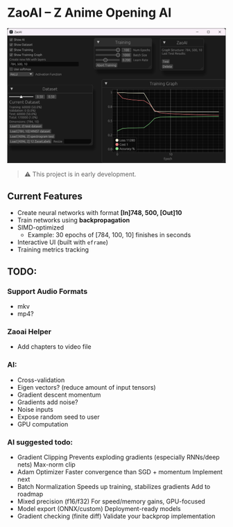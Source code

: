 # ZaoAI – Z Anime Opening AI

![alt text](img/showcase2.png)

> ⚠️ This project is in early development.

## Current Features
- Create neural networks with format **[In]748, 500, [Out]10**
- Train networks using **backpropagation**
- SIMD-optimized
  - Example: 30 epochs of [784, 100, 10] finishes in seconds
- Interactive UI (built with `eframe`)
- Training metrics tracking

## TODO:
### Support Audio Formats
- mkv
- mp4?

### Zaoai Helper
- Add chapters to video file

### AI:
- Cross-validation
- Eigen vectors? (reduce amount of input tensors)
- Gradient descent momentum 
- Gradients add noise?
- Noise inputs
- Expose random seed to user
- GPU computation

### AI suggested todo:
- Gradient Clipping	Prevents exploding gradients (especially RNNs/deep nets)	Max-norm clip
- Adam Optimizer	Faster convergence than SGD + momentum	Implement next
- Batch Normalization	Speeds up training, stabilizes gradients	Add to roadmap
- Mixed precision (f16/f32)	For speed/memory gains, GPU-focused
- Model export (ONNX/custom)	Deployment-ready models
- Gradient checking (finite diff)	Validate your backprop implementation
